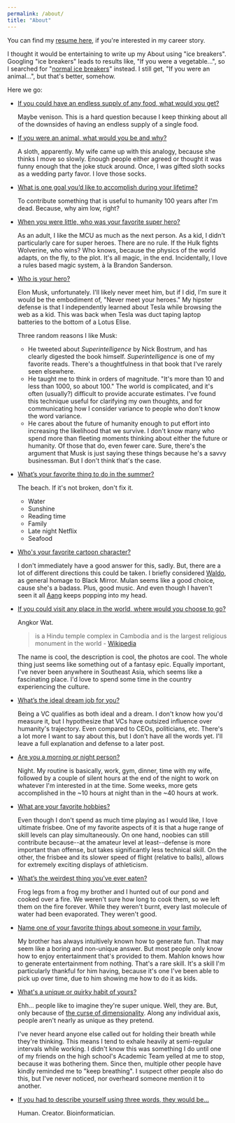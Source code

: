 ```yaml
---
permalink: /about/
title: "About"
---
```


You can find my [resume here](https://drive.google.com/file/d/1C13CJkXqMgaY502JOgk-FFflkOks1PY4/view?usp=sharing), if you're interested in my career story.

I thought it would be entertaining to write up my About using "ice breakers".
Googling "ice breakers" leads to results like, "If you were a vegetable...",
so I searched for "[normal ice breakers](https://www.icebreakers.ws/small-group/icebreaker-questions.html)" instead.
I still get, "If you were an animal...", but that's better, somehow.

Here we go:

* <u> If you could have an endless supply of any food, what would you get? </u>

  Maybe venison. This is a hard question because I keep thinking about all of the downsides of having an endless supply of a single food.

* <u> If you were an animal, what would you be and why?</u>

  A sloth, apparently.
  My wife came up with this analogy, because she thinks I move so slowly.
  Enough people either agreed or thought it was funny enough that the joke stuck around.
  Once, I was gifted sloth socks as a wedding party favor.
  I love those socks.

* <u> What is one goal you’d like to accomplish during your lifetime? </u>

  To contribute something that is useful to humanity 100 years after I'm dead.
  Because, why aim low, right?

* <u> When you were little, who was your favorite super hero? </u>

  As an adult, I like the MCU as much as the next person.
  As a kid, I didn't particularly care for super heroes.
  There are no rule. If the Hulk fights Wolverine, who wins?
  Who knows, because the physics of the world adapts, on the fly, to the plot.
  It's all magic, in the end.
  Incidentally, I love a rules based magic system, à la Brandon Sanderson.

* <u> Who is your hero? </u>

  Elon Musk, unfortunately.
  I'll likely never meet him, but if I did, I'm sure it would be the embodiment of,
  "Never meet your heroes."
  My hipster defense is that I independently learned about Tesla while browsing the web as a kid.
  This was back when Tesla was duct taping laptop batteries to the bottom of a Lotus Elise.

  Three random reasons I like Musk:
  * He tweeted about _Superintelligence_ by Nick Bostrum, and has clearly digested the book himself. _Superintelligence_ is one of my favorite reads. There's a thoughtfulness in that book that I've rarely seen elsewhere.
  * He taught me to think in orders of magnitude.
  "It's more than 10 and less than 1000, so about 100."
  The world is complicated, and it's often (usually?) difficult to provide accurate estimates.
  I've found this technique useful for clarifying my own thoughts,
  and for communicating how I consider variance to people who don't know the word variance.
  * He cares about the future of humanity enough to put effort into increasing the likelihood that we survive.
  I don't know many who spend more than fleeting moments thinking about either the future or humanity.
  Of those that do, even fewer care.
  Sure, there's the argument that Musk is just saying these things because he's a savvy businessman. But I don't think that's the case.


* <u> What’s your favorite thing to do in the summer? </u>

  The beach. If it's not broken, don't fix it.
  * Water
  * Sunshine
  * Reading time
  * Family
  * Late night Netflix
  * Seafood


* <u> Who's your favorite cartoon character? </u>

  I don't immediately have a good answer for this, sadly.
  But, there are a lot of different directions this could be taken.
  I briefly considered [Waldo](https://en.wikipedia.org/wiki/The_Waldo_Moment),
  as general homage to Black Mirror.
  Mulan seems like a good choice, cause she's a badass. Plus, good music.
  And even though I haven't seen it all [Aang](https://en.wikipedia.org/wiki/Aang) keeps popping into my head.

* <u> If you could visit any place in the world, where would you choose to go? </u>

  Angkor Wat.
  > is a Hindu temple complex in Cambodia and is the largest religious monument in the world
  \- [Wikipedia](https://en.wikipedia.org/wiki/Angkor_Wat)

  The name is cool, the description is cool, the photos are cool.
  The whole thing just seems like something out of a fantasy epic.
  Equally important, I've never been anywhere in Southeast Asia,
  which seems like a fascinating place.
  I'd love to spend some time in the country experiencing the culture.

* <u> What’s the ideal dream job for you? </u>

  Being a VC qualifies as both ideal and a dream.
  I don't know how you'd measure it,
  but I hypothesize that VCs have outsized influence over humanity's trajectory.
  Even compared to CEOs, politicians, etc.
  There's a lot more I want to say about this,
  but I don't have all the words yet.
  I'll leave a full explanation and defense to a later post.

* <u> Are you a morning or night person? </u>

  Night.
  My routine is basically, work, gym, dinner, time with my wife, followed by a couple of silent hours at the end of the night to work on whatever I'm interested in at the time. Some weeks, more gets accomplished in the ~10 hours at night than in the ~40 hours at work.

* <u> What are your favorite hobbies? </u>

  Even though I don't spend as much time playing as I would like,
  I love ultimate frisbee.
  One of my favorite aspects of it is that a huge range of skill levels can play simultaneously.
  On one hand, noobies can still contribute because--at the amateur level at least--defense is more important than offense, but takes significantly less technical skill.
  On the other, the frisbee and its slower speed of flight (relative to balls), allows for extremely exciting displays of athleticism.

* <u> What’s the weirdest thing you’ve ever eaten? </u>

  Frog legs from a frog my brother and I hunted out of our pond and cooked over a fire.
  We weren't sure how long to cook them, so we left them on the fire forever.
  While they weren't burnt, every last molecule of water had been evaporated.
  They weren't good.

* <u> Name one of your favorite things about someone in your family. </u>

  My brother has always intuitively known how to generate fun.
  That may seem like a boring and non-unique answer.
  But most people only know how to enjoy entertainment that's provided to them.
  Mahlon knows how to generate entertainment from nothing.
  That's a rare skill.
  It's a skill I'm particularly thankful for him having,
  because it's one I've been able to pick up over time,
  due to him showing me how to do it as kids.

* <u> What's a unique or quirky habit of yours? </u>

  Ehh... people like to imagine they're super unique.
  Well, they are.
  But, only because of [the curse of dimensionality](https://en.wikipedia.org/wiki/Curse_of_dimensionality).
  Along any individual axis, people aren't nearly as unique as they pretend.

  I've never heard anyone else called out for holding their breath while they're thinking.
  This means I tend to exhale heavily at semi-regular intervals while working.
  I didn't know this was something I do until one of my friends on the high school's Academic Team yelled at me to stop, because it was bothering them. Since then, multiple other people have kindly reminded me to "keep breathing".
  I suspect other people also do this,
  but I've never noticed, nor overheard someone mention it to another.

* <u> If you had to describe yourself using three words, they would be… </u>

  Human. Creator. Bioinformatician.
